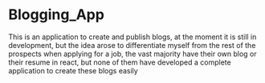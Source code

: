 # Blogging_App
This is an application to create and publish blogs, at the moment it is still in development, but the idea arose to differentiate myself from the rest of the prospects when applying for a job, the vast majority have their own blog or their resume in react, but none of them have developed a complete application to create these blogs easily
